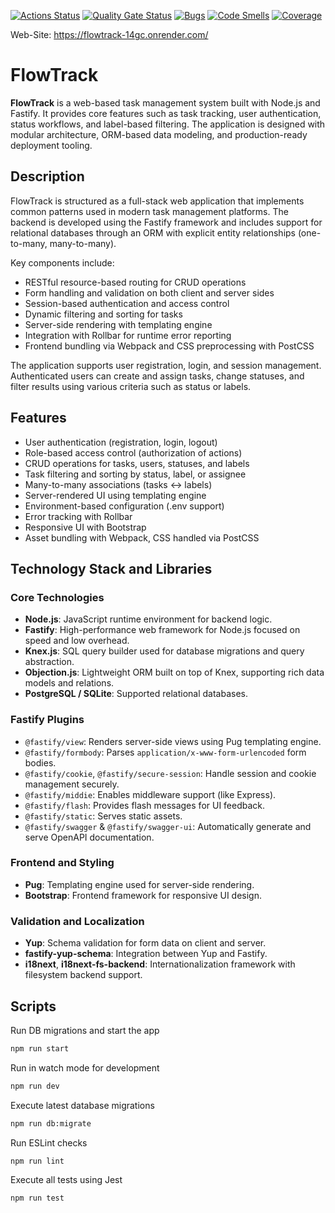 [![Actions Status](https://github.com/opifexM/backend-project-6/actions/workflows/hexlet-check.yml/badge.svg)](https://github.com/opifexM/backend-project-6/actions)
[![Quality Gate Status](https://sonarcloud.io/api/project_badges/measure?project=opifexM_FlowTrack&metric=alert_status)](https://sonarcloud.io/summary/new_code?id=opifexM_FlowTrack)
[![Bugs](https://sonarcloud.io/api/project_badges/measure?project=opifexM_FlowTrack&metric=bugs)](https://sonarcloud.io/summary/new_code?id=opifexM_FlowTrack)
[![Code Smells](https://sonarcloud.io/api/project_badges/measure?project=opifexM_FlowTrack&metric=code_smells)](https://sonarcloud.io/summary/new_code?id=opifexM_FlowTrack)
[![Coverage](https://sonarcloud.io/api/project_badges/measure?project=opifexM_FlowTrack&metric=coverage)](https://sonarcloud.io/summary/new_code?id=opifexM_FlowTrack)

Web-Site: https://flowtrack-14gc.onrender.com/

# FlowTrack

**FlowTrack** is a web-based task management system built with Node.js and Fastify. It provides core features such as task tracking, user authentication, status workflows, and label-based filtering. The application is designed with modular architecture, ORM-based data modeling, and production-ready deployment tooling.

## Description

FlowTrack is structured as a full-stack web application that implements common patterns used in modern task management platforms. The backend is developed using the Fastify framework and includes support for relational databases through an ORM with explicit entity relationships (one-to-many, many-to-many).

Key components include:

- RESTful resource-based routing for CRUD operations
- Form handling and validation on both client and server sides
- Session-based authentication and access control
- Dynamic filtering and sorting for tasks
- Server-side rendering with templating engine
- Integration with Rollbar for runtime error reporting
- Frontend bundling via Webpack and CSS preprocessing with PostCSS

The application supports user registration, login, and session management. Authenticated users can create and assign tasks, change statuses, and filter results using various criteria such as status or labels.

## Features

- User authentication (registration, login, logout)
- Role-based access control (authorization of actions)
- CRUD operations for tasks, users, statuses, and labels
- Task filtering and sorting by status, label, or assignee
- Many-to-many associations (tasks ↔ labels)
- Server-rendered UI using templating engine
- Environment-based configuration (.env support)
- Error tracking with Rollbar
- Responsive UI with Bootstrap
- Asset bundling with Webpack, CSS handled via PostCSS

## Technology Stack and Libraries

### Core Technologies

- **Node.js**: JavaScript runtime environment for backend logic.
- **Fastify**: High-performance web framework for Node.js focused on speed and low overhead.
- **Knex.js**: SQL query builder used for database migrations and query abstraction.
- **Objection.js**: Lightweight ORM built on top of Knex, supporting rich data models and relations.
- **PostgreSQL / SQLite**: Supported relational databases.

### Fastify Plugins

- `@fastify/view`: Renders server-side views using Pug templating engine.
- `@fastify/formbody`: Parses `application/x-www-form-urlencoded` form bodies.
- `@fastify/cookie`, `@fastify/secure-session`: Handle session and cookie management securely.
- `@fastify/middie`: Enables middleware support (like Express).
- `@fastify/flash`: Provides flash messages for UI feedback.
- `@fastify/static`: Serves static assets.
- `@fastify/swagger` & `@fastify/swagger-ui`: Automatically generate and serve OpenAPI documentation.

### Frontend and Styling

- **Pug**: Templating engine used for server-side rendering.
- **Bootstrap**: Frontend framework for responsive UI design.

### Validation and Localization

- **Yup**: Schema validation for form data on client and server.
- **fastify-yup-schema**: Integration between Yup and Fastify.
- **i18next**, **i18next-fs-backend**: Internationalization framework with filesystem backend support.

## Scripts

Run DB migrations and start the app
```bash
npm run start
```

Run in watch mode for development
```bash
npm run dev 
```

Execute latest database migrations
```bash
npm run db:migrate
```

Run ESLint checks
```bash
npm run lint
```

Execute all tests using Jest
```bash
npm run test
```
